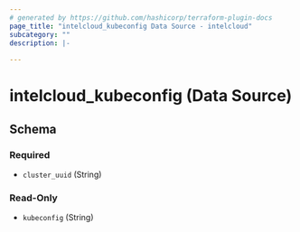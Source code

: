 ```yaml
---
# generated by https://github.com/hashicorp/terraform-plugin-docs
page_title: "intelcloud_kubeconfig Data Source - intelcloud"
subcategory: ""
description: |-
  
---
```


# intelcloud_kubeconfig (Data Source)





<!-- schema generated by tfplugindocs -->
## Schema

### Required

- `cluster_uuid` (String)

### Read-Only

- `kubeconfig` (String)
